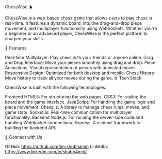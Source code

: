 ChessWise ♟️

ChessWise is a web-based chess game that allows users to play chess in real-time. It features a dynamic board, intuitive drag-and-drop piece movement, and multiplayer functionality using WebSockets. Whether you're a beginner or an advanced player, ChessWise is the perfect platform to sharpen your skills.

🚀 Features

Real-time Multiplayer: Play chess with your friends or anyone online.
Drag and Drop Interface: Move your pieces smoothly using drag and drop.
Piece Animations: Visual representation of pieces with animated moves.
Responsive Design: Optimized for both desktop and mobile.
Chess History: Move history to track all your moves during the game.
⚙️ Tech Stack

ChessWise is built with the following technologies:

Frontend
HTML5: For structuring the web pages.
CSS3: For styling the board and the game interface.
JavaScript: For handling the game logic and piece movement.
Chess.js: A library to manage chess rules, moves, and game state.
Socket.io: Real-time communication for multiplayer functionality.
Backend
Node.js: For running the server-side code and handling WebSocket connections.
Express: A minimal framework for building the backend API.


💬 Connect with Us

GitHub: https://github.com/im-shubhamm
LinkedIn: https://www.linkedin.com/in/shubh4mm/
